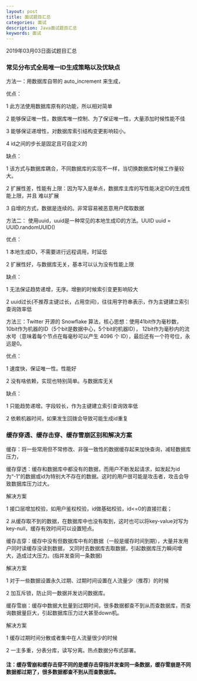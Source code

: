 ```yaml
---
layout: post
title: 面试题目汇总
categories: 面试
description: Java面试题目汇总
keywords: 面试
---
```


2019年03月03日面试题目汇总

### 常见分布式全局唯一ID生成策略以及优缺点
 方法一：用数据库自带的 auto_increment 来生成，
 
 优点：
 
 1 此方法使用数据库原有的功能，所以相对简单
 
 2 能够保证唯一性，数据库唯一控制、为了保证唯一性，大量添加时候性能不佳
 
 3 能够保证递增性，对数据库索引结构变更影响较小。
 
 4 id之间的步长是固定且可自定义的
 
 缺点：
 
  1 该方式与数据库耦合，不同数据库的实现不一样，当切换数据库时候工作量较大。
  
  2 扩展性差，性能有上限：因为写入是单点，数据库主库的写性能决定ID的生成性能上限，并且 难以扩展
  
  3 自增的方式，数据是连续的。非常容易被恶意用户爬取数据
  
  方法二： 使用uuid，uuid是一种常见的本地生成ID的方法。UUID uuid = UUID.randomUUID()
  
  优点：

  1 本地生成ID，不需要进行远程调用，时延低
  
  2 扩展性好，与数据库无关，基本可以认为没有性能上限
  
  缺点：
  
  1 无法保证趋势递增，无序。增删的时候索引变更影响较大
  
  2 uuid过长(不推荐主键过长，占用空间)，往往用字符串表示，作为主键建立索引查询效率低
 
 
 方法三：Twitter 开源的 Snowflake 算法，核心思想：使用41bit作为毫秒数，10bit作为机器的ID（5个bit是数据中心，5个bit的机器ID），
 12bit作为毫秒内的流水号（意味着每个节点在每毫秒可以产生 4096 个 ID），最后还有一个符号位，永远是0。
 
 优点：
 
 1 速度快，保证唯一性。性能好
 
 2 没有啥依赖，实现也特别简单。与数据库无关
 
 缺点：
 
 1 只能趋势递增。字段较长，作为主键建立索引查询效率低
 
 2 依赖机器时间，如果发生回拨会导致可能生成id重复
 
### 缓存穿透、缓存击穿、缓存雪崩区别和解决方案
 
 缓存：将一些常用但不常修改、非强一致性的数据缓存起来加快查询，减轻数据库压力，
 
 缓存穿透：缓存和数据库中都没有的数据，而用户不断发起请求，如发起为id为“-1”的数据或id为特别大不存在的数据。这时的用户很可能是攻击者，攻击会导致数据库压力过大。
 
 解决方案
 
 1 接口层增加校验，如用户鉴权校验，id做基础校验，id<=0的直接拦截；
 
 2 从缓存取不到的数据，在数据库中也没有取到，这时也可以将key-value对写为key-null，缓存有效时间可以设置短点。
 
 缓存击穿：缓存中没有但数据库中有的数据（一般是缓存时间到期），大量并发用户同时读缓存没读到数据，
 又同时去数据库去取数据，引起数据库压力瞬间增大，造成过大压力。(指并发查同一条数据)
 
 解决方案
 
 1 对于一些数据设置永久过期、过期时间设置在人流量少（推荐）的时候
 
 2 加互斥锁，防止同一数据并发访问数据库。
 
 缓存雪崩：缓存中数据大批量到过期时间，很多数据都查不到从而查数据库，而查询数据量巨大，引起数据库压力过大甚至down机。
 
 解决方案
 
 1 缓存过期时间分散或者集中在人流量很少的时候
 
 2 一主多重，分表分库，读写分离。热点数据分布式部署。
 
#### 注：缓存雪崩和缓存击穿不同的是缓存击穿指并发查同一条数据，缓存雪崩是不同数据都过期了，很多数据都查不到从而查数据库。